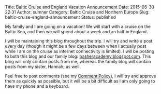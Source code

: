 Title: Baltic Cruise and England Vacation Announcement
Date: 2015-06-30 22:31
Author: sumner
Category: Baltic Cruise and Northern Europe
Slug: baltic-cruise-england-announcement
Status: published

My family and I are going on a vacation! We will start with a cruise on
the Baltic Sea, and then we will spend about a week and an half in
England.

I will be maintaining this blog throughout the trip. I will try and
write a post every day (though it might be a few days between when I
actually post while I am on the cruise as internet connectivity is
limited). I will be posting to both this blog and our family blog:
[basheracademy.blogspot.com](http://basheracademy.blogspot.com). This
blog will only contain posts from me, whereas the family blog will
contain posts from my sister, Hannah, as well.

Feel free to post comments (see my [Comment
Policy](https://sumnerevans.wordpress.com/comment-policy-2/)), I will
try and approve them as quickly as possible, but it will be a bit
difficult as I am only going to have my phone and a keyboard.
